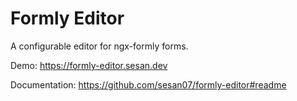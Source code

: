 # Formly Editor

A configurable editor for ngx-formly forms.

Demo: https://formly-editor.sesan.dev

Documentation: https://github.com/sesan07/formly-editor#readme
